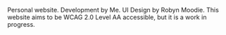 Personal website. 
Development by Me. 
UI Design by Robyn Moodie. 
This website aims to be WCAG 2.0 Level AA accessible, but it is a work in progress. 
